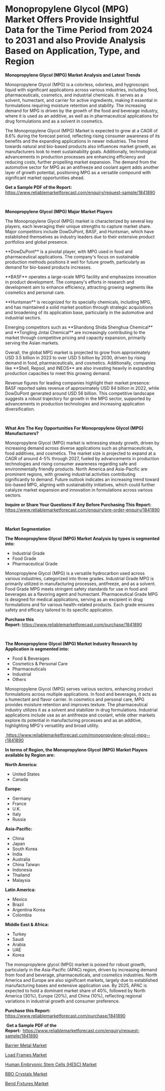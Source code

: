 <p><h1>Monopropylene Glycol (MPG) Market Offers Provide Insightful Data for the Time Period from 2024 to 2031 and also Provide Analysis Based on Application, Type, and Region</h1></p><p><strong>Monopropylene Glycol (MPG) Market Analysis and Latest Trends</strong></p>
<p><p>Monopropylene Glycol (MPG) is a colorless, odorless, and hygroscopic liquid with significant applications across various industries, including food, pharmaceuticals, cosmetics, and industrial chemicals. It serves as a solvent, humectant, and carrier for active ingredients, making it essential in formulations requiring moisture retention and stability. The increasing demand for MPG is driven by the growth of the food and beverage industry, where it is used as an additive, as well as in pharmaceutical applications for drug formulations and as a solvent in cosmetics.</p><p>The Monopropylene Glycol (MPG) Market is expected to grow at a CAGR of 8.6% during the forecast period, reflecting rising consumer awareness of its benefits and the expanding applications in newer industries. The trend towards natural and bio-based products also influences market growth, as manufacturers look to meet sustainability goals. Additionally, technological advancements in production processes are enhancing efficiency and reducing costs, further propelling market expansion. The demand from the automotive sector for MPG as an antifreeze and coolant agent adds another layer of growth potential, positioning MPG as a versatile compound with significant market opportunities ahead.</p></p>
<p><strong>Get a Sample PDF of the Report:&nbsp;</strong> <a href="https://www.reliablemarketforecast.com/enquiry/request-sample/1841890?utm_campaign=1167&utm_medium=2&utm_source=Github&utm_content=ia&utm_term=16102024&utm_id=monopropylene-glycol-mpg">https://www.reliablemarketforecast.com/enquiry/request-sample/1841890</a></p>
<p>&nbsp;</p>
<p><strong>Monopropylene Glycol (MPG) Major Market Players</strong></p>
<p><p>The Monopropylene Glycol (MPG) market is characterized by several key players, each leveraging their unique strengths to capture market share. Major competitors include DowDuPont, BASF, and Huntsman, which have established themselves as industry leaders due to their extensive product portfolios and global presence. </p><p>**DowDuPont** is a pivotal player, with MPG used in food and pharmaceutical applications. The company's focus on sustainable production methods positions it well for future growth, particularly as demand for bio-based products increases. </p><p>**BASF** operates a large-scale MPG facility and emphasizes innovation in product development. The company's efforts in research and development aim to enhance efficiency, attracting growing segments like cosmetics and personal care.</p><p>**Huntsman** is recognized for its specialty chemicals, including MPG, and has maintained a solid market position through strategic acquisitions and broadening of its application base, particularly in the automotive and industrial sectors.</p><p>Emerging competitors such as **Shandong Shida Shenghua Chemical** and **Tongling Jintai Chemical** are increasingly contributing to the market through competitive pricing and capacity expansion, primarily serving the Asian markets. </p><p>Overall, the global MPG market is projected to grow from approximately USD 3.5 billion in 2023 to over USD 5 billion by 2030, driven by rising demand in food, pharmaceuticals, and cosmetics. Additionally, companies like **Shell, Repsol, and INEOS** are also investing heavily in expanding production capacities to meet this growing demand. </p><p>Revenue figures for leading companies highlight their market presence: BASF reported sales revenue of approximately USD 84 billion in 2022, while DowDuPont generated around USD 56 billion. This competitive landscape suggests a robust trajectory for growth in the MPG sector, supported by advancements in production technologies and increasing application diversification.</p></p>
<p>&nbsp;</p>
<p><strong>What Are The Key Opportunities For Monopropylene Glycol (MPG) Manufacturers?</strong></p>
<p><p>Monopropylene Glycol (MPG) market is witnessing steady growth, driven by increasing demand across diverse applications such as pharmaceuticals, food additives, and cosmetics. The market size is projected to expand at a CAGR of around 4-5% through 2027, fueled by advancements in production technologies and rising consumer awareness regarding safe and environmentally friendly products. North America and Asia-Pacific are prominent regions, with growing industrial activities contributing significantly to demand. Future outlook indicates an increasing trend toward bio-based MPG, aligning with sustainability initiatives, which could further catalyze market expansion and innovation in formulations across various sectors.</p></p>
<p><strong>Inquire or Share Your Questions If Any Before Purchasing This Report:</strong> <a href="https://www.reliablemarketforecast.com/enquiry/pre-order-enquiry/1841890?utm_campaign=1167&utm_medium=2&utm_source=Github&utm_content=ia&utm_term=16102024&utm_id=monopropylene-glycol-mpg">https://www.reliablemarketforecast.com/enquiry/pre-order-enquiry/1841890</a></p>
<p>&nbsp;</p>
<p><strong>Market Segmentation</strong></p>
<p><strong>The Monopropylene Glycol (MPG) Market Analysis by types is segmented into:</strong></p>
<p><ul><li>Industrial Grade</li><li>Food Grade</li><li>Pharmaceutical Grade</li></ul></p>
<p><p>Monopropylene Glycol (MPG) is a versatile hydrocarbon used across various industries, categorized into three grades. Industrial Grade MPG is primarily utilized in manufacturing processes, antifreeze, and as a solvent. Food Grade MPG meets stringent safety standards for use in food and beverages as a flavoring agent and humectant. Pharmaceutical Grade MPG is designed for medical applications, serving as an excipient in drug formulations and for various health-related products. Each grade ensures safety and efficacy tailored to its specific application.</p></p>
<p><strong>Purchase this Report:&nbsp;</strong><a href="https://www.reliablemarketforecast.com/purchase/1841890?utm_campaign=1167&utm_medium=2&utm_source=Github&utm_content=ia&utm_term=16102024&utm_id=monopropylene-glycol-mpg">https://www.reliablemarketforecast.com/purchase/1841890</a></p>
<p>&nbsp;</p>
<p><strong>The Monopropylene Glycol (MPG) Market Industry Research by Application is segmented into:</strong></p>
<p><ul><li>Food & Beverages</li><li>Cosmetics & Personal Care</li><li>Pharmaceuticals</li><li>Industrial</li><li>Others</li></ul></p>
<p><p>Monopropylene Glycol (MPG) serves various sectors, enhancing product formulations across multiple applications. In food and beverages, it acts as a humectant and flavor carrier. In cosmetics and personal care, MPG provides moisture retention and improves texture. The pharmaceutical industry utilizes it as a solvent and stabilizer in drug formulations. Industrial applications include use as an antifreeze and coolant, while other markets explore its potential in manufacturing processes and as an additive, highlighting MPG's versatility and broad utility.</p></p>
<p><a href="https://www.reliablemarketforecast.com/monopropylene-glycol-mpg--r1841890?utm_campaign=1167&utm_medium=2&utm_source=Github&utm_content=ia&utm_term=16102024&utm_id=monopropylene-glycol-mpg">&nbsp;https://www.reliablemarketforecast.com/monopropylene-glycol-mpg--r1841890</a></p>
<p><strong>In terms of Region, the Monopropylene Glycol (MPG) Market Players available by Region are:</strong></p>
<p>
    <p> <strong> North America: </strong>
        <ul>
            <li>United States</li>
            <li>Canada</li>
        </ul>
        </p> 
    <p> <strong> Europe: </strong>
        <ul>
            <li>Germany</li>
            <li>France</li>
            <li>U.K.</li>
            <li>Italy</li>
            <li>Russia</li>
        </ul>
        </p> 
    <p> <strong> Asia-Pacific: </strong>
        <ul>
            <li>China</li>
            <li>Japan</li>
            <li>South Korea</li>
            <li>India</li>
            <li>Australia</li>
            <li>China Taiwan</li>
            <li>Indonesia</li>
            <li>Thailand</li>
            <li>Malaysia</li>
        </ul>
        </p> 
    <p> <strong> Latin America: </strong>
        <ul>
            <li>Mexico</li>
            <li>Brazil</li>
            <li>Argentina Korea</li>
            <li>Colombia</li>
        </ul>
        </p> 
    <p> <strong> Middle East & Africa: </strong>
        <ul>
            <li>Turkey</li>
            <li>Saudi</li>
            <li>Arabia</li>
            <li>UAE</li>
            <li>Korea</li>
        </ul>
    </p>
    </p>
<p><p>The monopropylene glycol (MPG) market is poised for robust growth, particularly in the Asia-Pacific (APAC) region, driven by increasing demand from food and beverage, pharmaceuticals, and cosmetics industries. North America and Europe are also significant markets, largely due to established manufacturing bases and extensive application use. By 2025, APAC is expected to hold a dominant market share of 40%, followed by North America (30%), Europe (20%), and China (10%), reflecting regional variations in industrial growth and consumer preference.</p></p>
<p><strong>Purchase this Report: </strong><a href="https://www.reliablemarketforecast.com/purchase/1841890?utm_campaign=1167&utm_medium=2&utm_source=Github&utm_content=ia&utm_term=16102024&utm_id=monopropylene-glycol-mpg">https://www.reliablemarketforecast.com/purchase/1841890</a></p>
<p>&nbsp;<strong>Get a Sample PDF of the Report:&nbsp;&nbsp;</strong><a href="https://www.reliablemarketforecast.com/enquiry/request-sample/1841890?utm_campaign=1167&utm_medium=2&utm_source=Github&utm_content=ia&utm_term=16102024&utm_id=monopropylene-glycol-mpg">https://www.reliablemarketforecast.com/enquiry/request-sample/1841890</a></p>
<p><strong></strong></p>
<p><p><a href="https://www.linkedin.com/pulse/barrier-metal-market2024-2031-industry-insights-investment-ygtnc?utm_campaign=1167&utm_medium=2&utm_source=Github&utm_content=ia&utm_term=16102024&utm_id=monopropylene-glycol-mpg">Barrier Metal Market</a></p><p><a href="https://issuu.com/reportprime-2/docs/load-frames-market-size-2030.pptx_85d227a96e35b2?utm_campaign=1167&utm_medium=2&utm_source=Github&utm_content=ia&utm_term=16102024&utm_id=monopropylene-glycol-mpg">Load Frames Market</a></p><p><a href="https://github.com/carmelrundv1/Market-Research-Report-List-1/blob/main/human-embryonic-stem-cells-hesc-market.md?utm_campaign=1167&utm_medium=2&utm_source=Github&utm_content=ia&utm_term=16102024&utm_id=monopropylene-glycol-mpg">Human Embryonic Stem Cells (HESC) Market</a></p><p><a href="https://www.linkedin.com/pulse/unlocking-growth-potential-strategic-analysis-bbo-crystals-market-ffkic?utm_campaign=1167&utm_medium=2&utm_source=Github&utm_content=ia&utm_term=16102024&utm_id=monopropylene-glycol-mpg">BBO Crystals Market</a></p><p><a href="https://issuu.com/reportprime-2/docs/bend-fixtures-market-size-2030.pptx_267ec197aef99c?utm_campaign=1167&utm_medium=2&utm_source=Github&utm_content=ia&utm_term=16102024&utm_id=monopropylene-glycol-mpg">Bend Fixtures Market</a></p></p>